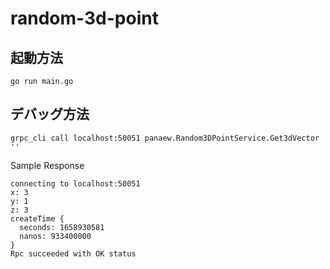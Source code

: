 # random-3d-point

## 起動方法

```
go run main.go
```

## デバッグ方法

```
grpc_cli call localhost:50051 panaew.Random3DPointService.Get3dVector ''
```

Sample Response
```
connecting to localhost:50051
x: 3
y: 1
z: 3
createTime {
  seconds: 1658930581
  nanos: 933400000
}
Rpc succeeded with OK status
```
